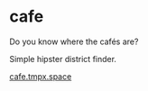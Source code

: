 # cafe
Do you know where the cafés are?

Simple hipster district finder.

[cafe.tmpx.space](https://cafe.tmpx.space)
